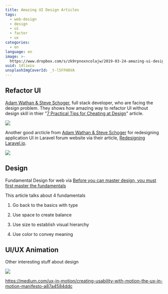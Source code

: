 ```yaml
---
title: Amazing UI Design Articles
tags:
  - web-design
  - design
  - ui
  - factor
  - ux
categories:
  - en
language: en
image: >-
  https://www.dropbox.com/s/zk9rpnoxncolajw/2019-03-24-amazing-ui-design-articles.jpg?raw=1
uuid: 14liwiu
unsplashImgCoverId: _t-l5FFH8VA
---
```




## Refactor UI

[Adam Wathan & Steve Schoger](https://refactoringui.com/), full stack developer, who are facing the design problem. They shows how amazing way to refactor UI without design skill in thier "[7 Practical Tips for Cheating at Design](https://medium.com/refactoring-ui/7-practical-tips-for-cheating-at-design-40c736799886)" article.

![](https://cdn-images-1.medium.com/max/2600/1*KYZikUrx9F02cJU9kpn_gQ.png)

Another good arcticle from [Adam Wathan & Steve Schoger](https://refactoringui.com/) for redesigning application UI in Laravel forum website via their article, [Redesigning Laravel.io](https://medium.com/refactoring-ui/redesigning-laravel-io-c47ac495dff0).

![](https://cdn-images-1.medium.com/max/2400/1*AZkkwzahAr0VpKdJ4OzRNQ.png)

## Design

Fundamental Design for web via [Before you can master design, you must first master the fundamentals](https://medium.freecodecamp.org/before-you-can-master-design-you-must-first-master-the-fundamentals-1981a2af1fda)

This article talks about 4 fundamentals

1. Go back to the basics with type

2. Use space to create balance

3. Use size to establish visual hierarchy

4. Use color to convey meaning



## UI/UX Animation

Other interesting stuff about design

![](https://cdn-images-1.medium.com/max/2600/1*boQYFGPLtlDof3RRs124bQ.gif)

https://medium.com/ux-in-motion/creating-usability-with-motion-the-ux-in-motion-manifesto-a87a4584ddc

